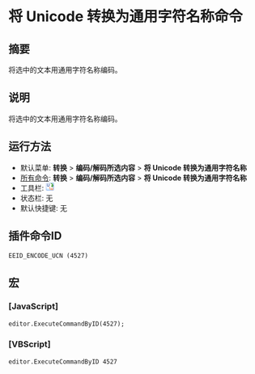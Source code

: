 # 将 Unicode 转换为通用字符名称命令

## 摘要

将选中的文本用通用字符名称编码。

## 说明

将选中的文本用通用字符名称编码。

## 运行方法

- 默认菜单: **转换** \> **编码/解码所选内容** \> **将 Unicode 转换为通用字符名称**
- [所有命令](../tools/all_commands): **转换** \> **编码/解码所选内容** \> **将 Unicode 转换为通用字符名称**
- 工具栏:
![](../../images/uni2ucs24x16.png)
- 状态栏: 无
- 默认快捷键: 无

## 插件命令ID

```
EEID_ENCODE_UCN (4527)
```

## 宏

### \[JavaScript\]

```
editor.ExecuteCommandByID(4527);
```

### \[VBScript\]

```
editor.ExecuteCommandByID 4527
```
